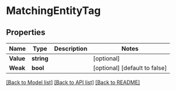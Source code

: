 # MatchingEntityTag

## Properties
Name | Type | Description | Notes
------------ | ------------- | ------------- | -------------
**Value** | **string** |  | [optional] 
**Weak** | **bool** |  | [optional] [default to false]

[[Back to Model list]](../README.md#documentation-for-models) [[Back to API list]](../README.md#documentation-for-api-endpoints) [[Back to README]](../README.md)


